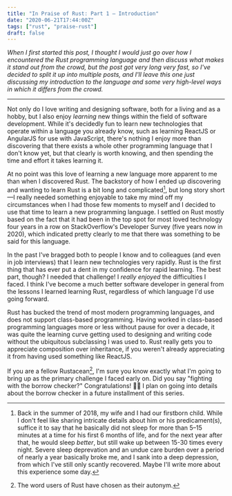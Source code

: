 ```yaml
---
title: "In Praise of Rust: Part 1 — Introduction"
date: "2020-06-21T17:44:00Z"
tags: ["rust", "praise-rust"]
draft: false
---
```


_When I first started this post, I thought I would just go over how I encountered the Rust programming language and then discuss what makes it stand out from the crowd, but the post got very long very fast, so I've decided to split it up into multiple posts, and I'll leave this one just discussing my introduction to the language and some very high-level ways in which it differs from the crowd._

---

Not only do I love writing and designing software, both for a living and as a hobby, but I also enjoy _learning_ new things within the field of software development. While it's decidedly fun to learn new technologies that operate within a language you already know, such as learning ReactJS or AngularJS for use with JavaScript, there's nothing I enjoy more than discovering that there exists a whole other programming language that I don't know yet, but that clearly is worth knowing, and then spending the time and effort it takes learning it.

At no point was this love of learning a new language more apparent to me than when I discovered <ExternalLink to ="https://www.rust-lang.org/">Rust</ExternalLink>. The backstory of how I ended up discovering and wanting to learn Rust is a bit long and complicated[^backstory-details], but long story short—I really needed something enjoyable to take my mind off my circumstances when I had those few moments to myself and I decided to use that time to learn a new programming language. I settled on Rust mostly based on the fact that it had been in the top spot for most loved technology four years in a row on StackOverflow's Developer Survey (five years now in 2020), which indicated pretty clearly to me that there was something to be said for this language.

In the past I've bragged both to people I know and to colleagues (and even in job interviews) that I learn new technologies very rapidly. Rust is the first thing that has ever put a dent in my confidence for rapid learning. The best part, though? I needed that challenge! I _really enjoyed_ the difficulties I faced. I think I've become a much better software developer in general from the lessons I learned learning Rust, regardless of which language I'd use going forward.

Rust has bucked the trend of most modern programming languages, and does not support <ExternalLink to="https://en.wikipedia.org/wiki/Class-based_programming">class-based programming</ExternalLink>. Having worked in class-based programming languages more or less without pause for over a decade, it was quite the learning curve getting used to designing and writing code without the ubiquitous subclassing I was used to. Rust really gets you to appreciate composition over inheritance, if you weren't already appreciating it from having used something like ReactJS.

If you are a fellow Rustacean[^rustacean], I'm sure you know exactly what I'm going to bring up as the primary challenge I faced early on. Did you say "fighting with the borrow checker?" Congratulations! 🎉🎈 I plan on going into details about the borrow checker in a future installment of this series.

[^backstory-details]: Back in the summer of 2018, my wife and I had our firstborn child. While I don't feel like sharing intricate details about him or his predicament(s), suffice it to say that he basically did not sleep for more than 5–15 minutes at a time for his first 6 months of life, and for the next year after that, he would sleep _better_, but still wake up between 15-30 times every night. Severe sleep deprevation and an undue care burden over a period of nearly a year basically broke me, and I sank into a deep depression, from which I've still only scantly recovered. Maybe I'll write more about this experience some day.
[^rustacean]: The word users of Rust have chosen as their autonym.
